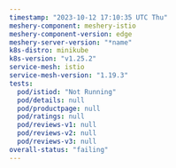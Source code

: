 ```yaml
---
timestamp: "2023-10-12 17:10:35 UTC Thu"
meshery-component: meshery-istio
meshery-component-version: edge
meshery-server-version: "*name"
k8s-distro: minikube
k8s-version: "v1.25.2"
service-mesh: istio
service-mesh-version: "1.19.3"
tests:
  pod/istiod: "Not Running"
  pod/details: null
  pod/productpage: null
  pod/ratings: null
  pod/reviews-v1: null
  pod/reviews-v2: null
  pod/reviews-v3: null
overall-status: "failing"
---
```

